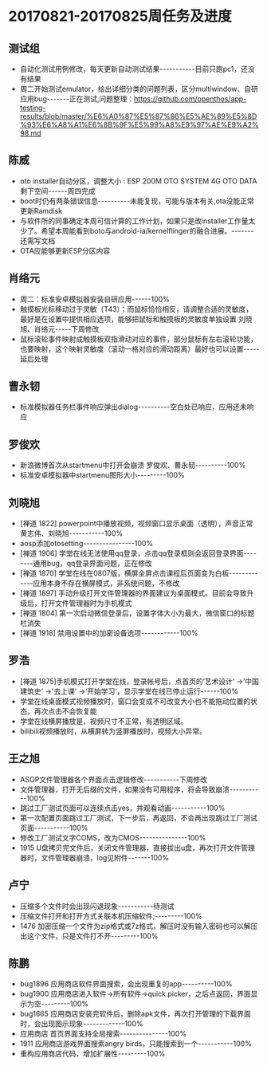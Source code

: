 # 20170821-20170825周任务及进度

## 测试组
- 自动化测试用例修改，每天更新自动测试结果-----------目前只跑pc1，还没有结果
- 周二开始测试emulator，给出详细分类的问题列表，区分multiwindow、自研应用bug-------正在测试,问题整理：https://github.com/openthos/app-testing-results/blob/master/%E6%A0%87%E5%87%86%E5%AE%89%E5%8D%93%E6%A8%A1%E6%8B%9F%E5%99%A8%E9%97%AE%E9%A2%98.md

## 陈威
- oto installer自动分区，调整大小 : ESP 200M   OTO SYSTEM 4G   OTO DATA 剩下空间------周四完成
- boot时仍有两条错误信息----------未能复现，可能与版本有关,ota没能正常更新Ramdisk
- 与软件所的同事确定本周可信计算的工作计划，如果只是改installer工作量太少了。希望本周能看到boto与android-ia/kernelflinger的融合进展。-------还需写文档
- OTA应能够更新ESP分区内容

## 肖络元
- 周二：标准安卓模拟器安装自研应用------100%
- 触摸板光标移动过于灵敏（T43）；而鼠标恰恰相反，请调整合适的灵敏度，最好是在设置中提供相应选项，能够把鼠标和触摸板的灵敏度单独设置  刘晓旭、肖络元-----下周修改
- 鼠标滚轮事件映射成触摸板双指滑动对应的事件，部分鼠标有左右滚轮功能，也要映射，这个映射灵敏度（滚动一格对应的滑动距离）最好也可以设置-----延后处理

## 曹永韧
- 标准模拟器任务栏事件响应弹出dialog----------空白处已响应，应用还未响应

## 罗俊欢
- 新浪微博首次从startmenu中打开会崩溃 罗俊欢、曹永韧----------100%
- 标准安卓模拟器中startmenu图形大小---------100%

## 刘晓旭
- [禅道 1822] powerpoint中播放视频，视频窗口显示桌面（透明），声音正常  黄志伟、刘晓旭-----------100%
- aosp添加otosetting----------------100%
- [禅道 1906] 学堂在线无法使用qq登录，点击qq登录框则会返回登录界面--------通用bug，qq登录界面问题，正在修改
- [禅道 1870] 学堂在线在0807版，横屏全屏点击课程后页面变为白板-------------应用本身不存在横屏模式，非系统问题，不修改
- [禅道 1897] 手动升级打开文件管理器的界面建议为桌面模式。目前会导致升级后，打开文件管理器时为手机模式
- [禅道 1804] 第一次启动微信登录后，设置字体大小为最大，微信窗口的标题栏消失
- [禅道 1918] 禁用设置中的加密设备选项------------100%

## 罗浩
- [禅道 1875]手机模式打开学堂在线，登录帐号后，点首页的‘艺术设计‘ ->‘中国建筑史‘ ->'去上课' ->‘开始学习‘，显示学堂在线已停止运行------100%
- 学堂在线桌面模式视频播放时，窗口会变成不可改变大小也不能拖动位置的状态，再次点击不会恢复能
- 学堂在线横屏播放是，视频尺寸不正常，有透明区域。
- bilibili视频播放时，从横屏转为竖屏播放时，视频大小异常。

## 王之旭
- ASOP文件管理器各个界面点击逻辑修改-----------下周修改
- 文件管理器，打开无后缀的文件，如果没有可用程序，将会导致崩溃-----------100%
- 跳过工厂测试页面可以连续点击yes，并观看动画-----------100%
- 第一次配置页面跳过工厂测试，下一步后，再返回，不会再出现跳过工厂测试页面-----------100%
- 修改工厂测试文字COMS，改为CMOS---------------100%
- 1915 U盘拷贝完文件后，关闭文件管理器，直接拔出u盘，再次打开文件管理器时，文件管理器崩溃，log见附件-------100%

## 卢宁
- 压缩多个文件时会出现闪退现象-----------待测试
- 压缩文件打开和打开方式关联本机压缩软件;---------100%
- 1476 加密压缩一个文件为zip格式或7z格式，解压时没有输入密码也可以解压出这个文件，只是文件打不开---------100%

## 陈鹏
- bug1896 应用商店软件界面搜索，会出现重复的app----------100%
- bug1900 应用商店进入软件->所有软件->quick picker，之后点返回，界面显示为空---------100%
- bug1665 应用商店安装完软件后，删除apk文件，再次打开管理的下载界面时，会出现图示现象-------------100%
- 应用商店 首页界面支持全局搜索---------------100%
- 1911 应用商店游戏界面搜索angry birds，只能搜索到一个-----------100%
- 重构应用商店代码，增加扩展性---------100%

